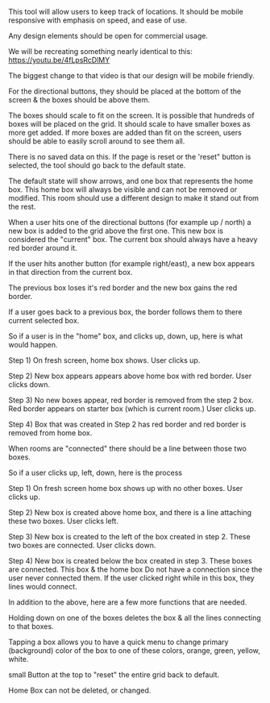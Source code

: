 This tool will allow users to keep track of locations. It should be mobile responsive with emphasis on speed, and ease of use. 

Any design elements should be open for commercial usage. 

We will be recreating something nearly identical to this: https://youtu.be/4fLpsRcDlMY   

The biggest change to that video is that our design will be mobile friendly.  

For the directional buttons, they should be placed at the bottom of the screen & the boxes should be above them. 

The boxes should scale to fit on the screen.  It is possible that hundreds of boxes will be placed on the grid. It should scale to have smaller boxes as more get added.  If more boxes are added than fit on the screen, users should be able to easily scroll around to see them all.  

There is no saved data on this.  If the page is reset or the 'reset" button is selected, the tool should go back to the default state.  

The default state will show arrows, and one box that represents the home box. This home box will always be visible and can not be removed or modified. This room should use a different design to make it stand out from the rest. 


When a user hits one of the directional buttons (for example up / north) a new box is added to the grid above the first one. This new box is considered the "current" box.   The current box should always have a heavy red border around it. 
 
If the user hits another button (for example right/east), a new box appears in that direction from the current box. 

The previous box loses it's red border and the new box gains the red border. 
 
If a user goes back to a previous box, the border follows them to there current selected box.  
 
So if a user is in the "home" box, and clicks up, down, up, here is what would happen. 
 
Step 1) On fresh screen, home box shows. User clicks up. 
 
Step 2) New box appears appears above home box with red border.  User clicks down. 
 
Step 3) No new boxes appear, red border is removed from the step 2 box. Red border appears on starter box (which is current room.)  User clicks up. 
 
Step 4) Box that was created in Step 2 has red border and red border is removed from home box. 
 
When rooms are "connected" there should be a line between those two boxes.  
 
So if a user clicks up, left, down, here is the process
 
Step 1) On fresh screen home box shows up with no other boxes. User clicks up.
 
Step 2) New box is created above home box, and there is a line attaching these two boxes. User clicks left. 
 
Step 3) New box is created to the left of the box created in step 2. These two boxes are connected. User clicks down. 
 
Step 4) New box is created below the box created in step 3. These boxes are connected. This box & the home box Do not have a connection since the user never connected them.  If the user clicked right while in this box, they lines would connect. 

 
In addition to the above, here are a few more functions that are needed. 
 
Holding down on one of the boxes deletes the box & all the lines connecting to that boxes. 
 
Tapping a box allows you to have a quick menu to change primary (background) color of the box to one of these colors, orange, green, yellow, white. 
 
small Button at the top to "reset" the entire grid back to default. 
 
Home Box can not be deleted, or changed. 